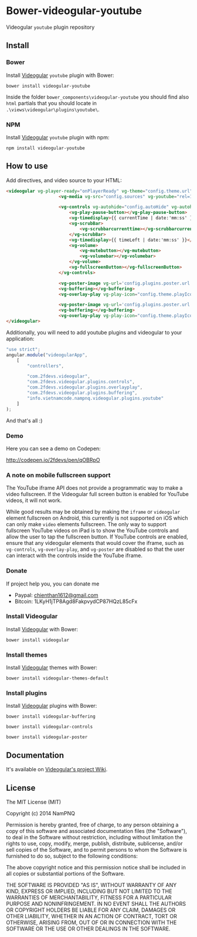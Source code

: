 Bower-videogular-youtube
========================

Videogular `youtube` plugin repository

## Install

### Bower

Install [Videogular](http://www.videogular.com/) `youtube` plugin with Bower:

`bower install videogular-youtube`

Inside the folder `bower_components\videogular-youtube` you should find also `html` partials that you should locate in `.\views\videogular\plugins\youtube\`.

### NPM

Install [Videogular](http://www.videogular.com/) `youtube` plugin with npm:

`npm install videogular-youtube`


## How to use
Add directives, and video source to your HTML:

```html
<videogular vg-player-ready="onPlayerReady" vg-theme="config.theme.url" vg-autoplay="config.autoPlay">
                    <vg-media vg-src="config.sources" vg-youtube="rel=1;showinfo=1"></vg-media>

                    <vg-controls vg-autohide="config.autoHide" vg-autohide-time="config.autoHideTime">
                        <vg-play-pause-button></vg-play-pause-button>
                        <vg-timedisplay>{{ currentTime | date:'mm:ss' }}</vg-timedisplay>
                        <vg-scrubBar>
                            <vg-scrubbarcurrenttime></vg-scrubbarcurrenttime>
                        </vg-scrubBar>
                        <vg-timedisplay>{{ timeLeft | date:'mm:ss' }}</vg-timedisplay>
                        <vg-volume>
                            <vg-mutebutton></vg-mutebutton>
                            <vg-volumebar></vg-volumebar>
                        </vg-volume>
                        <vg-fullscreenButton></vg-fullscreenButton>
                    </vg-controls>

                    <vg-poster-image vg-url='config.plugins.poster.url'></vg-poster-image>
                    <vg-buffering></vg-buffering>
                    <vg-overlay-play vg-play-icon="config.theme.playIcon"></vg-overlay-play>

                    <vg-poster-image vg-url='config.plugins.poster.url'></vg-poster-image>
                    <vg-buffering></vg-buffering>
                    <vg-overlay-play vg-play-icon="config.theme.playIcon"></vg-overlay-play>
</videogular>
```

Additionally, you will need to add youtube plugins and videogular to your application:

```js
"use strict";
angular.module("videogularApp",
    [
        "controllers",

        "com.2fdevs.videogular",
        "com.2fdevs.videogular.plugins.controls",
        "com.2fdevs.videogular.plugins.overlayplay",
        "com.2fdevs.videogular.plugins.buffering",
        "info.vietnamcode.nampnq.videogular.plugins.youtube"
    ]
);
```

And that's all :)

### Demo

Here you can see a demo on Codepen:

http://codepen.io/2fdevs/pen/qOBRpO

### A note on mobile fullscreen support

The YouTube iframe API does not provide a programmatic way to make a video fullscreen. If the Videogular full screen button is enabled for YouTube videos, it will not work.

While good results may be obtained by making the `iframe` or `videogular` element fullscreen on Android, this currently is not supported on iOS which can only make `video` elements fullscreen. The only way to support fullscreen YouTube videos on iPad is to show the YouTube controls and allow the user to tap the fullscreen button. If YouTube controls are enabled, ensure that any videogular elements that would cover the iframe, such as `vg-controls`, `vg-overlay-play`, and `vg-poster` are disabled so that the user can interact with the controls inside the YouTube iframe.

### Donate

If project help you, you can donate me

* Paypal: chienthan1612@gmail.com
* Bitcoin: 1LKyH1jTP8Agd8FakpvydCP87HQzL85cFx

### Install Videogular

Install [Videogular](http://www.videogular.com/) with Bower:

`bower install videogular`

### Install themes

Install [Videogular](http://www.videogular.com/) themes with Bower:

`bower install videogular-themes-default`

### Install plugins

Install [Videogular](http://www.videogular.com/) plugins with Bower:

`bower install videogular-buffering`

`bower install videogular-controls`

`bower install videogular-poster`

## Documentation

It's available on [Videogular's project Wiki](https://github.com/2fdevs/videogular/wiki).

## License

The MIT License (MIT)

Copyright (c) 2014 NamPNQ

Permission is hereby granted, free of charge, to any person obtaining a copy of
this software and associated documentation files (the "Software"), to deal in
the Software without restriction, including without limitation the rights to
use, copy, modify, merge, publish, distribute, sublicense, and/or sell copies of
the Software, and to permit persons to whom the Software is furnished to do so,
subject to the following conditions:

The above copyright notice and this permission notice shall be included in all
copies or substantial portions of the Software.

THE SOFTWARE IS PROVIDED "AS IS", WITHOUT WARRANTY OF ANY KIND, EXPRESS OR
IMPLIED, INCLUDING BUT NOT LIMITED TO THE WARRANTIES OF MERCHANTABILITY, FITNESS
FOR A PARTICULAR PURPOSE AND NONINFRINGEMENT. IN NO EVENT SHALL THE AUTHORS OR
COPYRIGHT HOLDERS BE LIABLE FOR ANY CLAIM, DAMAGES OR OTHER LIABILITY, WHETHER
IN AN ACTION OF CONTRACT, TORT OR OTHERWISE, ARISING FROM, OUT OF OR IN
CONNECTION WITH THE SOFTWARE OR THE USE OR OTHER DEALINGS IN THE SOFTWARE.
